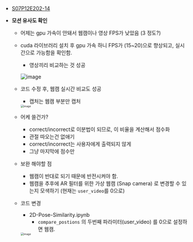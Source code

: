 - [S07P12E202-14](https://jira.ssafy.com/browse/S07P12E202-14)

- **모션 유사도 확인**

  - 어제는 gpu 가속이 안돼서 웹캠이나 영상 FPS가 낮았음 (3 정도?)

  - cuda 라이브러리 설치 후 gpu 가속 하니 FPS가 (15~20)으로 향상되고, 실시간으로 가능함을 확인함.

    - 영상끼리 비교하는 것 성공

    ![image](https://user-images.githubusercontent.com/88833439/179681315-a86a3644-c368-4d11-b9b2-c30a64ee8790.png)

  - 코드 수정 후, 웹캠 실시간 비교도 성공

    - 캡처는 웹캠 부분만 캡처

    <img src="https://user-images.githubusercontent.com/88833439/179680778-bf8f8e26-ddcd-42d5-bf04-fa6dc2e5491b.png" alt="image" style="zoom:50%;" />

  - 어케 쓸건가?

    - correct/incorrect로 이분법이 되므로, 이 비율을 계산해서 점수화
    - 관절 따오는건 없애기
    - correct/incorrect는 사용자에게 출력되지 않게
    - 그냥 마지막에 점수만

  - 보완 해야할 점

    - 웹캠이 반대로 되기 때문에 반전시켜야 함.
    - 웹캠을 추후에 AR 필터를 위한 가상 웹캠 (Snap camera) 로 변경할 수 있는지 모색하기 (현재는 `user_video`를 0으로)

  

  - 코드 변경

    - 2D-Pose-Similarity.ipynb
      - `compare_postions` 의 두번째 파라미터(user_video) 를 0으로 설정하면 웹캠.

    <img src="https://user-images.githubusercontent.com/88833439/179680863-01b56019-67d4-4d49-a80b-8105fbaec76e.png" alt="image" style="zoom:50%;" />